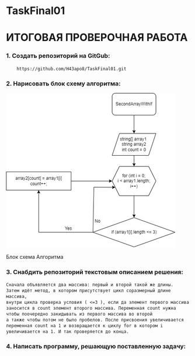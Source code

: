 # TaskFinal01

# ИТОГОВАЯ ПРОВЕРОЧНАЯ РАБОТА

### 1. Создать репозиторий на GitGub:

        https://github.com/H43apo8/TaskFinal01.git

### 2. Нарисовать блок схему алгоритма:


![**Блок схема Алгоритма**](images.jpg)

Блок схема Алгоритма

### 3. Снабдить репозиторий текстовым описанием решения:

    Сначала объявляется два массива: первый и второй такой же длины. 
    Затем идёт метод, в котором присутствует цикл соразмерный длине массива, 
    внутри цикла проверка условия ( <=3 ), если да элемент первого массива заносится в count элемент второго массива. Переменная count нужна 
    чтобы поочередно закидывать из первого массива во второй 
    а также чтобы потом не было пробелов. После присвоения увеличивается переменная count на 1 и возвращается к циклу for в котором i увеличивается на 1. И так проверяется до конца.

### 4. Написать программу, решающую поставленную задачу:
